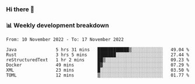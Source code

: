 ### Hi there 👋

### 📊 Weekly development breakdown
<!--START_SECTION:waka-->

```text
From: 10 November 2022 - To: 17 November 2022

Java               5 hrs 31 mins   ████████████▒░░░░░░░░░░░░   49.04 %
Rust               3 hrs 5 mins    ███████░░░░░░░░░░░░░░░░░░   27.44 %
reStructuredText   1 hr 2 mins     ██▒░░░░░░░░░░░░░░░░░░░░░░   09.23 %
Docker             49 mins         █▓░░░░░░░░░░░░░░░░░░░░░░░   07.29 %
XML                23 mins         █░░░░░░░░░░░░░░░░░░░░░░░░   03.50 %
TOML               12 mins         ▒░░░░░░░░░░░░░░░░░░░░░░░░   01.77 %
```

<!--END_SECTION:waka-->
